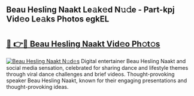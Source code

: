 ## Beau Hesling Naakt Le𝚊k𝚎d N𝚞𝚍e - Part-kpj Vid𝚎o Le𝚊ks Photos egkEL

# <h2><a href="http://fb6t5h.evod.top/?m=Beau+Hesling+Naakt">🔗 👉🔴 Beau Hesling Naakt Vid𝚎o Ph𝚘t𝚘s</a></h2>

[![Beau Hesling Naakt N𝚞d𝚎s](https://i.imgur.com/8V9OHl7.gif)](http://fb6t5h.evod.top/?m=Beau+Hesling+Naakt)
Digital entertainer Beau Hesling Naakt and social media sensation, celebrated for sharing dance and lifestyle themes through viral dance challenges and brief videos. Thought-provoking speaker Beau Hesling Naakt, known for their engaging presentations and thought-provoking ideas. 
